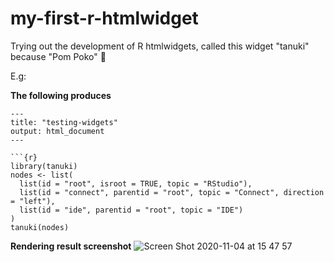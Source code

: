 # my-first-r-htmlwidget

Trying out the development of R htmlwidgets, called this widget "tanuki" because "Pom Poko" 🦝

E.g:

**The following produces**
```Rmd
---
title: "testing-widgets"
output: html_document
---

```{r}
library(tanuki)
nodes <- list(
  list(id = "root", isroot = TRUE, topic = "RStudio"),
  list(id = "connect", parentid = "root", topic = "Connect", direction = "left"),
  list(id = "ide", parentid = "root", topic = "IDE")
)
tanuki(nodes)
```

**Rendering result screenshot**
![Screen Shot 2020-11-04 at 15 47 57](https://user-images.githubusercontent.com/3621593/98176201-54780e00-1eb5-11eb-9950-0b60ad406c99.png)
